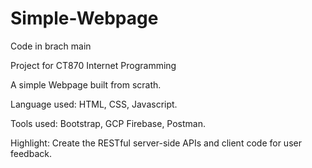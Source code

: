 # Simple-Webpage

Code in brach main 

Project for CT870 Internet Programming

A simple Webpage built from scrath. 

Language used: HTML, CSS, Javascript. 

Tools used: Bootstrap, GCP Firebase, Postman.

Highlight: Create the RESTful server-side APIs and client code for user feedback.
